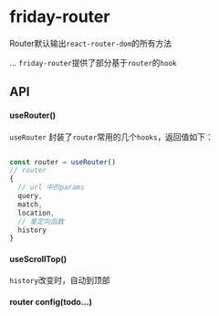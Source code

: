 
# friday-router

Router默认输出`react-router-dom`的所有方法

...
`friday-router`提供了部分基于`router`的`hook`

## API 

#### useRouter()
`useRouter` 封装了`router`常用的几个`hooks`，返回值如下：

```js 

const router = useRouter()
// router
{
  // url 中的params
  query,
  match,
  location,
  // 重定向函数
  history
}
```

#### useScrollTop()
`history`改变时，自动到顶部

#### router config(todo...)


